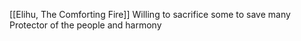[[Elihu, The Comforting Fire]]
Willing to sacrifice some to save many
Protector of the people and harmony